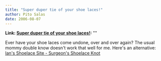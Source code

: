 ```yaml
---
title: "Super duper tie of your shoe laces!"
author: Pito Salas
date: 2006-08-07
---
```


**Link: [Super duper tie of your shoe laces!](None):** ""

Ever have your shoe laces come undone, over and over again? The usual mommy
double know doesn't work that well for me. Here's an alternative: [ Ian's
Shoelace Site - Surgeon's Shoelace
Knot](<http://www.fieggen.com/shoelace/surgeonknot.htm> "      Ian's Shoelace
Site - Surgeon's Shoelace Knot")


